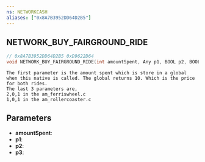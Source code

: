 ```yaml
---
ns: NETWORKCASH
aliases: ["0x8A7B3952DD64D2B5"]
---
```

## NETWORK_BUY_FAIRGROUND_RIDE

```c
// 0x8A7B3952DD64D2B5 0xD9622D64
void NETWORK_BUY_FAIRGROUND_RIDE(int amountSpent, Any p1, BOOL p2, BOOL p3);
```

```
The first parameter is the amount spent which is store in a global when this native is called. The global returns 10. Which is the price for both rides.  
The last 3 parameters are,   
2,0,1 in the am_ferriswheel.c  
1,0,1 in the am_rollercoaster.c  
```

## Parameters
* **amountSpent**: 
* **p1**: 
* **p2**: 
* **p3**: 

